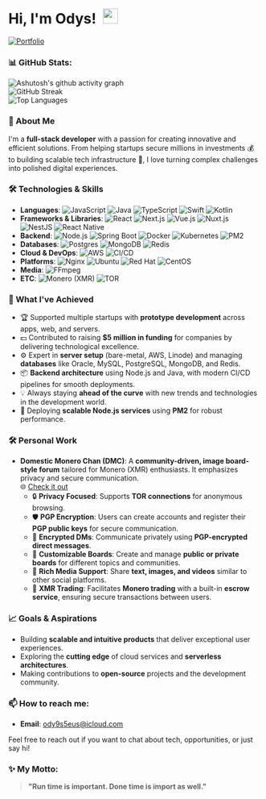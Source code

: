 # Hi, I'm Odys! &nbsp;<img src="https://github.com/blackcater/blackcater/raw/main/images/Hi.gif" width="30px">

[![Portfolio](https://img.shields.io/badge/Portfolio-%2312100E.svg?style=flat&logo=firefox&logoColor=white)](https://domesticmonerochan.org/)

### 📊 GitHub Stats:
![Ashutosh's github activity graph](https://github-readme-activity-graph.vercel.app/graph?username=ody9s5eus&theme=tokyo-night)\
![GitHub Streak](https://github-readme-streak-stats.herokuapp.com/?user=ody9s5eus&theme=radical)\
![Top Languages](https://github-readme-stats.vercel.app/api/top-langs/?username=ody9s5eus&layout=compact&theme=radical)

### 🚀 About Me
I'm a **full-stack developer** with a passion for creating innovative and efficient solutions. From helping startups secure millions in investments 💰 to building scalable tech infrastructure 🚀, I love turning complex challenges into polished digital experiences.

### 🛠️ Technologies & Skills
- **Languages**: ![JavaScript](https://img.shields.io/badge/JavaScript-%23323330.svg?style=flat&logo=javascript&logoColor=%23F7DF1E) ![Java](https://img.shields.io/badge/Java-%23007396.svg?style=flat&logo=java&logoColor=white) ![TypeScript](https://img.shields.io/badge/TypeScript-%23007ACC.svg?style=flat&logo=typescript&logoColor=white) ![Swift](https://img.shields.io/badge/Swift-%23FA7343.svg?style=flat&logo=swift&logoColor=white) ![Kotlin](https://img.shields.io/badge/Kotlin-%230095D5.svg?style=flat&logo=kotlin&logoColor=white)
- **Frameworks & Libraries**: ![React](https://img.shields.io/badge/React-%2320232a.svg?style=flat&logo=react&logoColor=%2361DAFB) ![Next.js](https://img.shields.io/badge/Next.js-%23000000.svg?style=flat&logo=nextdotjs&logoColor=white) ![Vue.js](https://img.shields.io/badge/Vue.js-%2335495e.svg?style=flat&logo=vuedotjs&logoColor=%234FC08D) ![Nuxt.js](https://img.shields.io/badge/Nuxt.js-%2300C58E.svg?style=flat&logo=nuxtdotjs&logoColor=white) ![NestJS](https://img.shields.io/badge/NestJS-%23E0234E.svg?style=flat&logo=nestjs&logoColor=white) ![React Native](https://img.shields.io/badge/React%20Native-%2320232a.svg?style=flat&logo=react&logoColor=%2361DAFB)
- **Backend**: ![Node.js](https://img.shields.io/badge/Node.js-%2343853D.svg?style=flat&logo=nodedotjs&logoColor=white) ![Spring Boot](https://img.shields.io/badge/Spring%20Boot-%236DB33F.svg?style=flat&logo=springboot&logoColor=white) ![Docker](https://img.shields.io/badge/Docker-%230db7ed.svg?style=flat&logo=docker&logoColor=white) ![Kubernetes](https://img.shields.io/badge/Kubernetes-%23326CE5.svg?style=flat&logo=kubernetes&logoColor=white) ![PM2](https://img.shields.io/badge/PM2-%2300AC47.svg?style=flat&logo=pm2&logoColor=white)
- **Databases**: ![Postgres](https://img.shields.io/badge/Postgres-%23316192.svg?style=flat&logo=postgresql&logoColor=white) ![MongoDB](https://img.shields.io/badge/MongoDB-%2347A248.svg?style=flat&logo=mongodb&logoColor=white) ![Redis](https://img.shields.io/badge/Redis-%23DC382D.svg?style=flat&logo=redis&logoColor=white)
- **Cloud & DevOps**: ![AWS](https://img.shields.io/badge/AWS-%23FF9900.svg?style=flat&logo=amazonaws&logoColor=white) ![CI/CD](https://img.shields.io/badge/CI%2FCD-%2300599C.svg?style=flat&logo=jenkins&logoColor=white)
- **Platforms**: ![Nginx](https://img.shields.io/badge/Nginx-%23009639.svg?style=flat&logo=nginx&logoColor=white) ![Ubuntu](https://img.shields.io/badge/Ubuntu-%23E95420.svg?style=flat&logo=ubuntu&logoColor=white) ![Red Hat](https://img.shields.io/badge/Red%20Hat-%23EE0000.svg?style=flat&logo=redhat&logoColor=white) ![CentOS](https://img.shields.io/badge/CentOS-%23262576.svg?style=flat&logo=centos&logoColor=white)
- **Media**: ![FFmpeg](https://img.shields.io/badge/FFmpeg-%23000000.svg?style=flat&logo=ffmpeg&logoColor=white)
- **ETC**: ![Monero (XMR)](https://img.shields.io/badge/Monero-%23FF6600.svg?style=flat&logo=monero&logoColor=white) ![TOR](https://img.shields.io/badge/TOR-%237E4798.svg?style=flat&logo=torproject&logoColor=white)

### 🌟 What I've Achieved
- 🏆 Supported multiple startups with **prototype development** across apps, web, and servers.
- 💵 Contributed to raising **$5 million in funding** for companies by delivering technological excellence.
- ⚙️ Expert in **server setup** (bare-metal, AWS, Linode) and managing **databases** like Oracle, MySQL, PostgreSQL, MongoDB, and Redis.
- 📦 **Backend architecture** using Node.js and Java, with modern CI/CD pipelines for smooth deployments.
- 💡 Always staying **ahead of the curve** with new trends and technologies in the development world.
- 🔧 Deploying **scalable Node.js services** using **PM2** for robust performance.

### 🛠️ Personal Work
- **Domestic Monero Chan (DMC)**: A **community-driven, image board-style forum** tailored for Monero (XMR) enthusiasts. It emphasizes privacy and secure communication.  
  🌐 [Check it out](https://domesticmonerochan.org)  
  - 🔒 **Privacy Focused**: Supports **TOR connections** for anonymous browsing.  
  - 🛡️ **PGP Encryption**: Users can create accounts and register their **PGP public keys** for secure communication.  
  - 💬 **Encrypted DMs**: Communicate privately using **PGP-encrypted direct messages**.  
  - 🧩 **Customizable Boards**: Create and manage **public or private boards** for different topics and communities.  
  - 📸 **Rich Media Support**: Share **text, images, and videos** similar to other social platforms.  
  - 🤝 **XMR Trading**: Facilitates **Monero trading** with a built-in **escrow service**, ensuring secure transactions between users.

### 📈 Goals & Aspirations
- Building **scalable and intuitive products** that deliver exceptional user experiences.
- Exploring the **cutting edge** of cloud services and **serverless architectures**.
- Making contributions to **open-source** projects and the development community.

### 📫 How to reach me:
- **Email**: [ody9s5eus@icloud.com](mailto:ody9s5eus@icloud.com)

Feel free to reach out if you want to chat about tech, opportunities, or just say hi!

### ✨ My Motto:
> **"Run time is important. Done time is import as well."**
